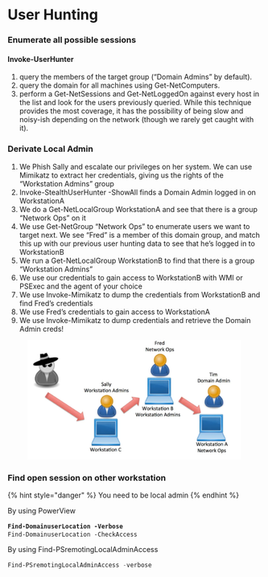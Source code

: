 # User Hunting

### Enumerate all possible sessions

#### Invoke-UserHunter

1. query the members of the target group (“Domain Admins” by default).
2. query the domain for all machines using Get-NetComputers.
3. perform a Get-NetSessions and Get-NetLoggedOn against every host in the list and look for the users previously queried. While this technique provides the most coverage, it has the possibility of being slow and noisy-ish depending on the network (though we rarely get caught with it).

### Derivate Local Admin

1. We Phish Sally and escalate our privileges on her system. We can use Mimikatz to extract her credentials, giving us the rights of the “Workstation Admins” group
2. Invoke-StealthUserHunter -ShowAll finds a Domain Admin logged in on WorkstationA
3. We do a Get-NetLocalGroup WorkstationA and see that there is a group “Network Ops” on it
4. We use Get-NetGroup “Network Ops” to enumerate users we want to target next. We see “Fred” is a member of this domain group, and match this up with our previous user hunting data to see that he’s logged in to WorkstationB
5. We run a Get-NetLocalGroup WorkstationB to find that there is a group “Workstation Admins”
6. We use our credentials to gain access to WorkstationB with WMI or PSExec and the agent of your choice
7. We use Invoke-Mimikatz to dump the credentials from WorkstationB and find Fred’s credentials
8. We use Fred’s credentials to gain access to WorkstationA
9. We use Invoke-Mimikatz to dump credentials and retrieve the Domain Admin creds!

<figure><img src="../../../.gitbook/assets/Pasted image 20231019113053.png" alt="" width="563"><figcaption></figcaption></figure>

### Find open session on other workstation

{% hint style="danger" %}
You need to be local admin
{% endhint %}

By using PowerView

<pre class="language-PowerView"><code class="lang-PowerView"><strong>Find-DomainuserLocation -Verbose
</strong>Find-DomainuserLocation -CheckAccess
</code></pre>

By using Find-PSremotingLocalAdminAccess

```powershell
Find-PSremotingLocalAdminAccess -verbose
```
